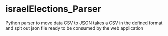 # israelElections_Parser
Python parser to move data CSV to JSON 
takes a CSV in the defined format and spit out json file ready to be consumed by the web application

